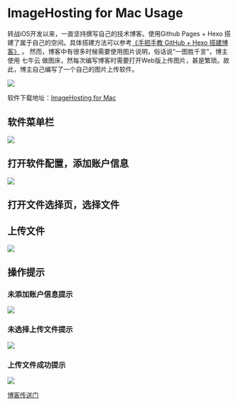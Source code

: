 # ImageHosting for Mac Usage

转战iOS开发以来，一直坚持撰写自己的技术博客。使用Github Pages + Hexo 搭建了属于自己的空间。具体搭建方法可以参考[《手把手教 GitHub + Hexo 搭建博客》](http://charsdavy.github.io/2016/05/31/build-blog-by-hexo/) 。 然而，博客中有很多时候需要使用图片说明，俗话说“一图胜千言”，博主使用 七牛云 做图床，然每次编写博客时需要打开Web版上传图片，甚是繁琐。故此，博主自己编写了一个自己的图片上传软件。

![](http://o88e8any8.bkt.clouddn.com/imagehosting-use-introduction-1.png)

软件下载地址：[ImageHosting for Mac](https://github.com/charsdavy/ImageHosting/releases)

## 软件菜单栏

![](http://o88e8any8.bkt.clouddn.com/imagehosting-use-introduction-2.png)

## 打开软件配置，添加账户信息

![](http://o88e8any8.bkt.clouddn.com/imagehosting-use-introduction-3.png)

## 打开文件选择页，选择文件

## 上传文件

![](http://o88e8any8.bkt.clouddn.com/imagehosting-use-introduction-4.png)

## 操作提示

### 未添加账户信息提示

![](http://o88e8any8.bkt.clouddn.com/imagehosting-use-introduction-5.png)

### 未选择上传文件提示

![](http://o88e8any8.bkt.clouddn.com/imagehosting-use-introduction-6.png)

### 上传文件成功提示

![](http://o88e8any8.bkt.clouddn.com/imagehosting-use-introduction-7.png)


[博客传送门](http://charsdavy.github.io)
